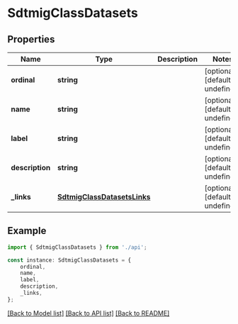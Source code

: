 # SdtmigClassDatasets


## Properties

Name | Type | Description | Notes
------------ | ------------- | ------------- | -------------
**ordinal** | **string** |  | [optional] [default to undefined]
**name** | **string** |  | [optional] [default to undefined]
**label** | **string** |  | [optional] [default to undefined]
**description** | **string** |  | [optional] [default to undefined]
**_links** | [**SdtmigClassDatasetsLinks**](SdtmigClassDatasetsLinks.md) |  | [optional] [default to undefined]

## Example

```typescript
import { SdtmigClassDatasets } from './api';

const instance: SdtmigClassDatasets = {
    ordinal,
    name,
    label,
    description,
    _links,
};
```

[[Back to Model list]](../README.md#documentation-for-models) [[Back to API list]](../README.md#documentation-for-api-endpoints) [[Back to README]](../README.md)
